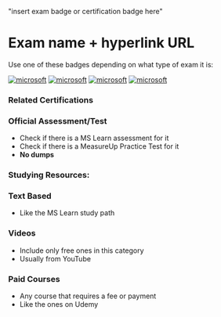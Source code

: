 "insert exam badge or certification badge here"

# Exam name + hyperlink URL
Use one of these badges depending on what type of exam it is:
<br>

<a href='https://learn.microsoft.com/en-us/certifications/browse/?type=fundamentals' target="_blank"><img alt='microsoft' src='https://img.shields.io/badge/fundamentals-100000?style=for-the-badge&logo=microsoft&logoColor=white&labelColor=0078D4&color=212221'/></a> <a href='https://learn.microsoft.com/en-us/certifications/browse/?type=role-based&levels=intermediate' target="_blank"><img alt='microsoft' src='https://img.shields.io/badge/associate-100000?style=for-the-badge&logo=microsoft&logoColor=white&labelColor=0078D4&color=212221'/></a> <a href='https://learn.microsoft.com/en-us/certifications/browse/?type=role-based&levels=advanced' target="_blank"><img alt='microsoft' src='https://img.shields.io/badge/expert-100000?style=for-the-badge&logo=microsoft&logoColor=white&labelColor=0078D4&color=212221'/></a> <a href='https://learn.microsoft.com/en-us/certifications/browse/?type=specialty' target="_blank"><img alt='microsoft' src='https://img.shields.io/badge/specialty-100000?style=for-the-badge&logo=microsoft&logoColor=white&labelColor=0078D4&color=212221'/></a>



### Related Certifications

### Official Assessment/Test
- Check if there is a MS Learn assessment for it
- Check if there is a MeasureUp Practice Test for it
- **No dumps**

### Studying Resources:

### Text Based
- Like the MS Learn study path

### Videos
- Include only free ones in this category
- Usually from YouTube

### Paid Courses
- Any course that requires a fee or payment
- Like the ones on Udemy

